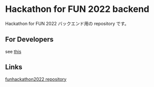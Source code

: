 # Hackathon for FUN 2022 backend

Hackathon for FUN 2022 バックエンド用の repository です。

## For Developers

see [this](fordev.md)

## Links

[funhackathon2022 repository](https://github.com/fung-hackathon/funhackathon2022)

